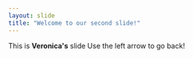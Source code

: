 ```yaml
---
layout: slide
title: "Welcome to our second slide!"
---
```

This is **Veronica's** slide
Use the left arrow to go back!
